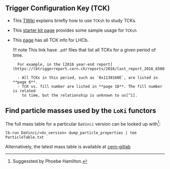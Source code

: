## Trigger Configuration Key (TCK)

- This [TWiki](https://twiki.cern.ch/twiki/bin/view/LHCb/TCK#TCKsh) explains
  briefly how to use `TCKsh` to study TCKs.
- This [starter kit page](https://lhcb.github.io/starterkit-lessons/second-analysis-steps/hlt-intro.html#exploring-a-tck-list-of-trigger-lines)
  provides some sample usage for `TCKsh`
- This [page](https://lbtriggerreport.cern.ch/reports/) has all TCK info for
  LHCb.

    !!! note
        This link have `.pdf` files that list all TCKs for a given period of
        time.

        For example, in the [2016 year-end report](https://lbtriggerreport.cern.ch/reports/2016/last_report_2016_6500_summary.pdf):

        - All TCKs in this period, such as `0x1138160E`, are listed in **page 6**.
        - TCK vs. fill number are listed in **page 18**. The fill number is related
          to time, but the relationship is unknown to us[^1].


[^1]: "us" refers to Yipeng Sun.


## Find particle masses used by the `LoKi` functors

The full mass table for a particular `DaVinci` version can be looked up
with[^2]:

```
lb-run DaVinci/<dv_version> dump_particle_properties | tee ParticleTable.txt
```

Alternatively, the latest mass table is available at [cern-gitlab](https://gitlab.cern.ch/lhcb-conddb/DDDB/-/blob/master/param/ParticleTable.txt)


[^2]: Suggessted by Phoebe Hamilton.
